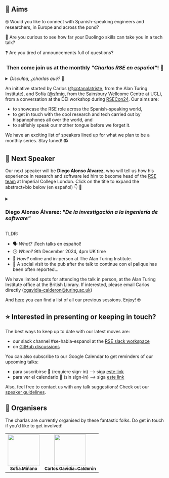 <!-- ![banner](https://github.com/charlas-rse-espanol/.github/blob/main/profile/banner.png) -->

## 🎯 Aims 
🤓 Would you like to connect with Spanish-speaking engineers and researchers, in Europe and across the pond? 

🦉 Are you curious to see how far your Duolingo skills can take you in a tech talk? 

❓ Are you tired of announcements full of questions? 

<center>
<h3>Then come join us at the monthly <i>"Charlas RSE en español"</i>! 👏 
</h3>
</center>

<details>
<summary> <i> Disculpa, ¿charlas qué? </i> 🤔 </summary>

> RSE = research software engineer = ingeniero de software de investigación
>
> Si te gusta programar para la ciencia, o si te interesa cómo se hace software en la investigación, ¡sigue leyendo! 🚀
</details>


An initiative started by Carlos ([@cptanalatriste](https://github.com/cptanalatriste), from the Alan Turing Institute), and Sofía ([@sfmig](https://github.com/sfmig), from the Sainsbury Wellcome Centre at UCL), from a conversation at the DEI workshop during [RSECon24](https://rsecon24.society-rse.org/). Our aims are:
- to showcase the RSE role across the Spanish-speaking world, 
- to get in touch with the cool research and tech carried out by hispanophones all over the world, and 
- to selfishly speak our mother tongue before we forget it.

We have an exciting list of speakers lined up for what we plan to be a monthly series. Stay tuned! 📻


## 📢 Next Speaker 
Our next speaker will be **Diego Alonso Álvarez**, who will tell us how his experience in research and software led him to become head of the [RSE team](https://www.imperial.ac.uk/admin-services/ict/self-service/research-support/rcs/service-offering/research-software-engineering/) at Imperial College London. Click on the title to expand the abstract+bio below (en español) 👇 🧵

<details>
  <summary><h3> Diego Alonso Álvarez: <i>"De la investigación a la ingeniería de software"</i></h3></summary>

> El software ha sido aplicado a la ciencia y la investigación prácticamente desde la aparición de los ordenadores, pero ha sido sólo recientemente cuando su uso se ha extendido tanto y es tan común en todas las ramas del conocimiento, que se ha hecho imposible negar lo innegable: que el software es una pieza clave de los resultados de una investigación que debe recibir la atención, el cuidado y el valor que se merecen. En esta charla, hablaré de mi viaje a lo largo de mi carrera investigadora, cómo he acabado donde he acabado como RSE - historias que seguro que resuenan con las de muchos otros RSEs -, y que iniciativas tiene en marcha el RSE Team del Imperial para lograr precisamente eso, que el software producido en investigación sea de la máxima calidad, valorado y creando impacto.
>
> El Dr. Diego Alonso Álvarez es físico con 13 años de experiencia en investigación en el ámbito académico, incluido un doctorado en nanoestructuras de semiconductores e investigación postdoctoral sobre nuevos conceptos de energía solar y células solares. Se unió al equipo de Ingeniería de Software de Investigación (RSE Team) del Imperial College de Londres en noviembre de 2018 y ha contribuido a decenas de proyectos desde entonces. Diego es Fellow del Software Sustainability Institute, miembro de la Society of Research Software Engineering, y le entusiasma promover los beneficios de las buenas prácticas de desarrollo de software entre otros investigadores. Su experiencia se centra en la sostenibilidad y la accesibilidad del software, especialmente en relación con el desarrollo de interfaces gráficas de usuario para software de investigación. Diego dirige el RSE Team dentro de los Servicios de Computación de Investigación del Imperial desde noviembre de 2021.
</details>

TLDR:
- 🗣️ *What?* ¡Tech talks en español!
- 🕓 *When?* 9th December 2024, 4pm UK time
- 📍 *How?* online and in-person at The Alan Turing Institute.
- 💃 A social visit to the pub after the talk to continue con el palique has been often reported...

We have limited spots for attending the talk in person, at the Alan Turing Institute office at the British Library. If interested, please email Carlos directly (cgavidia-calderon@turing.ac.uk)

And [here](https://github.com/charlas-rse-espanol/.github/blob/main/profile/schedule.md) you can find a list of all our previous sessions. Enjoy! 🤓

## ⭐ Interested in presenting or keeping in touch?


The best ways to keep up to date with our latest moves are:
- our slack channel #se-habla-espanol at the [RSE slack workspace](https://ukrse.slack.com)
- on [GitHub discussions](https://github.com/orgs/charlas-rse-espanol/discussions)

You can also subscribe to our Google Calendar to get reminders of our upcoming talks:
- para suscribirse 🤝 (requiere sign-in) --> siga [este link](https://calendar.google.com/calendar/u/1?cid=Y2hhcmxhcy5yc2UuZXNwYW5vbEBnbWFpbC5jb20)
- para ver el calendario 👀 (sin sign-in) --> siga [este link](https://calendar.google.com/calendar/embed?src=charlas.rse.espanol%40gmail.com&ctz=UTC)

Also, feel free to contact us with any talk suggestions! Check out our [speaker guidelines](https://github.com/charlas-rse-espanol/.github/blob/main/format.md).

## 🤪 Organisers
The charlas are currently organised by these fantastic folks. Do get in touch if you'd like to get involved!
<!-- ALL-CONTRIBUTORS-LIST:START - Do not remove or modify this section -->
<!-- prettier-ignore-start -->
<!-- markdownlint-disable -->
<table>
  <tr>
	<td align="center">
		<a href="https://github.com/sfmig"><img src="https://avatars1.githubusercontent.com/u/33267254?v=4?s=100" width="100px;" alt=""/>
		<br />
			<sub> <b>Sofia Miñano</b> </sub>        
		</a>
		<br />
	</td>
	<!-- CONTRIBUTOR -->
	<td align="center">
		<a href="https://github.com/cptanalatriste"><img src="https://avatars.githubusercontent.com/u/1616531?v=4?s=100" width="100px;" alt=""/>
		<br />
			<sub> <b>Carlos Gavidia-Calderón</b> </sub>        
		</a>
		<br />
	</td>
	<!-- CONTRIBUTOR -->
  </tr>
</table>
<!-- markdownlint-restore -->
<!-- prettier-ignore-end -->

<!-- ALL-CONTRIBUTORS-LIST:END -->